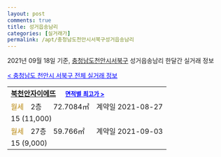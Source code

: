 ```yaml
---
layout: post
comments: true
title: 성거읍송남리
categories: [실거래가]
permalink: /apt/충청남도천안시서북구성거읍송남리
---
```


2021년 09월 18일 기준, <a href="/apt/충청남도천안시서북구">충청남도천안시서북구</a> 성거읍송남리 한달간 실거래 정보

<a style="color: blue;" href="/apt/충청남도천안시서북구">< 충청남도 천안시 서북구 전체 실거래 정보</a>
<!---- start ---->
<table>
  <tr>
    <td colspan="4" style="font-weight: bold;"><a href="/apt/충청남도천안시서북구성거읍송남리북천안자이에뜨">북천안자이에뜨</a> &nbsp;&nbsp;&nbsp; <a style="color: blue; font-size: smaller;" href="/apt/충청남도천안시서북구성거읍송남리북천안자이에뜨">면적별 최고가 ></a></td>
  </tr>
    
  <tr>
    <td><a style="color: darkgoldenrod">월세</a></td>
    <td>2층</td>
    <td>72.7084㎡</td>
    <td>계약일 2021-08-27</td>
  </tr>
  <tr>
    <td colspan="4">15 (11,000)</td>
  </tr>
    
  <tr>
    <td><a style="color: darkgoldenrod">월세</a></td>
    <td>27층</td>
    <td>59.766㎡</td>
    <td>계약일 2021-09-03</td>
  </tr>
  <tr>
    <td colspan="4">15 (9,000)</td>
  </tr>
    
</table>
<!---- end ---->
    